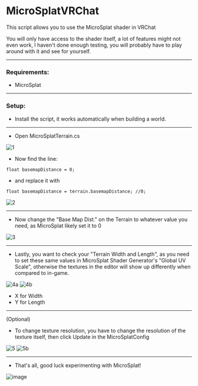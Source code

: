 # MicroSplatVRChat
This script allows you to use the MicroSplat shader in VRChat

You will only have access to the shader itself, a lot of features might not even work, I haven't done enough testing, you will probably have to play around with it and see for yourself.

---

### Requirements:
- MicroSplat

---

### Setup:

- Install the script, it works automatically when building a world.

---

- Open MicroSplatTerrain.cs

![1](https://github.com/TealDealMeal/MicroSplatVRChat/assets/97361953/8ee55024-ae89-4b3d-bb7e-f16e1d6c38d1)

- Now find the line:

```float basemapDistance = 0;```

- and replace it with

```float basemapDistance = terrain.basemapDistance; //0;```

![2](https://github.com/TealDealMeal/MicroSplatVRChat/assets/97361953/3c9aede3-5e3c-45ef-a442-20f54b5ecfdb)

---

- Now change the "Base Map Dist." on the Terrain to whatever value you need, as MicroSplat likely set it to 0

![3](https://github.com/TealDealMeal/MicroSplatVRChat/assets/97361953/69f363b2-ce0b-4c60-81fb-785f036f7d76)

---

- Lastly, you want to check your "Terrain Width and Length", as you need to set these same values in MicroSplat Shader Generator's "Global UV Scale", otherwise the textures in the editor will show up differently when compared to in-game.

![4a](https://github.com/TealDealMeal/MicroSplatVRChat/assets/97361953/f3d47d52-39e0-4ab1-9715-6aad39d0b762)
![4b](https://github.com/TealDealMeal/MicroSplatVRChat/assets/97361953/d04392c6-ec5b-4917-af08-c3e7a02d91fc)

- X for Width
- Y for Length

---

(Optional)

- To change texture resolution, you have to change the resolution of the texture itself, then click Update in the MicroSplatConfig

![5](https://github.com/TealDealMeal/MicroSplatVRChat/assets/97361953/9e60428e-176e-491a-a3ab-dedbdacee593)
![5b](https://github.com/TealDealMeal/MicroSplatVRChat/assets/97361953/9b21030f-6294-4cfd-a314-f3e84b429230)

---

- That's all, good luck experimenting with MicroSplat!

![image](https://github.com/TealDealMeal/MicroSplatVRChat/assets/97361953/30fe1b0c-6910-4506-887f-7e75f1982df4)

